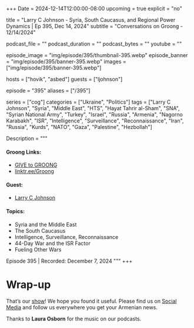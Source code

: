 +++
Date = 2024-12-14T12:00:00-08:00
upcoming = true
explicit = "no"

title = "Larry C Johnson - Syria, South Caucasus, and Regional Power Dynamics | Ep 395, Dec 14, 2024"
subtitle = "Conversations on Groong - 12/14/2024"

podcast_file = ""
podcast_duration = ""
podcast_bytes = ""
youtube = ""

episode_image = "img/episode/395/thumbnail-395.webp"
episode_banner = "img/episode/395/banner-395.webp"
images = ["img/episode/395/banner-395.webp"]

hosts = ["hovik", "asbed"]
guests = ["ljohnson"]

episode = "395"
aliases = ["/395"]

series = ["cog"]
categories = ["Ukraine", "Politics"]
tags = ["Larry C Johnson", "Syria", "Middle East", "HTS", "Hayat Tahrir al-Sham", "SNA", "Syrian National Army", "Turkey", "Israel", "Russia", "Armenia", "Nagorno Karabakh", "ISR", "Intelligence", "Surveillance", "Reconnaissance", "Iran", "Russia", "Kurds", "NATO", "Gaza", "Palestine", "Hezbollah"]

Description = """
#### Groong Links:
* [GIVE to GROONG](https://podcasts.groong.org/donate)
* [linktr.ee/Groong](https://linktr.ee/groong)

#### Guest:
* [Larry C Johnson](/guest/ljohnson)

#### Topics:
* Syria and the Middle East
* The South Caucasus
* Intelligence, Surveillance, Reconnaissance
* 44-Day War and the ISR Factor
* Fueling Other Wars



Episode 395 | Recorded: December 7, 2024
"""
+++



# Wrap-up

That’s our [show](https://podcasts.groong.org/)! We hope you found it useful. Please find us on [Social Media](https://linktr.ee/groong) and follow us everywhere you get your Armenian news.

Thanks to **Laura Osborn** for the music on our podcasts.
